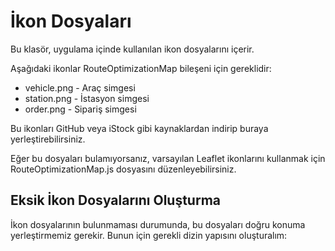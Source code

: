 # İkon Dosyaları

Bu klasör, uygulama içinde kullanılan ikon dosyalarını içerir.

Aşağıdaki ikonlar RouteOptimizationMap bileşeni için gereklidir:

- vehicle.png - Araç simgesi
- station.png - İstasyon simgesi
- order.png - Sipariş simgesi

Bu ikonları GitHub veya iStock gibi kaynaklardan indirip buraya yerleştirebilirsiniz.

Eğer bu dosyaları bulamıyorsanız, varsayılan Leaflet ikonlarını kullanmak için RouteOptimizationMap.js dosyasını düzenleyebilirsiniz.

## Eksik İkon Dosyalarını Oluşturma

İkon dosyalarının bulunmaması durumunda, bu dosyaları doğru konuma yerleştirmemiz gerekir. Bunun için gerekli dizin yapısını oluşturalım:
